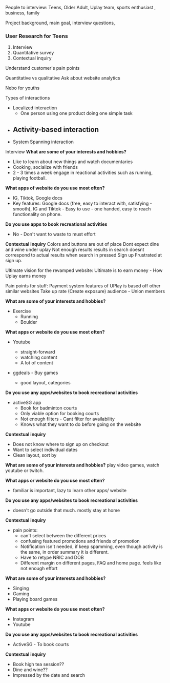 People to interview:
Teens, Older Adult, Uplay team, sports enthusiast , business, family

Project background, main goal, interview questions, 

### User Research for Teens
1. Interview
2. Quantitative survey
3. Contextual inquiry

Understand customer's pain points

Quantitative vs qualitative
Ask about website analytics 

Nebo for youths


Types of interactions
- Localized interaction
	- One person using one product doing one simple task
- Activity-based interaction
	- 
- System Spanning interaction


Interview 
**What are some of your interests and hobbies?**
- Like to learn about new things and watch documentaries
- Cooking, socialize with friends
- 2 - 3 times a week engage in reactional activities such as running, playing football.

**What apps of website do you use most often?**
- IG, Tiktok, Google docs
- Key features: Google docs (free, easy to interact with, satisfying - smooth), IG and Tiktok - Easy to use - one handed, easy to reach functionality on phone. 

**Do you use apps to book recreational activities**
- No - Don't want to waste to must effort

**Contextual inquiry**
Colors and buttons are out of place
Dont expect dine and wine under uplay
Not enough results
results in search doesnt correspond to actual results when search in pressed
Sign up 
Frustrated at sign up.

Ultimate vision for the revamped website:
Ultimate is to earn money - How Uplay earns money

Pain points for stuff:
Payment system
features of UPlay is based off other similar websites
Take up rate (Create exposure)
audience - Union members

**What are some of your interests and hobbies?**
- Exercise 
	- Running
	- Boulder

**What apps or website do you use most often?**
- Youtube
	- straight-forward
	- watching content
	- A lot of content

- ggdeals - Buy games
	- good layout, categories 

**Do you use any apps/websites to book recreational activities**
- activeSG app
	- Book for badminton courts
	- Only viable option for booking courts
	- Not enough filters - Cant filter for availability
	- Knows what they want to do before going on the website

**Contextual inquiry**
- Does not know where to sign up on checkout
- Want to select individual dates
- Clean layout, sort by


**What are some of your interests and hobbies?**
play video games, watch youtube or twitch.


**What apps or website do you use most often?**
- familiar is important, lazy to learn other apps/ website


**Do you use any apps/websites to book recreational activities**
- doesn't go outside that much. mostly stay at home


**Contextual inquiry**
- pain points:
	- can't select between the different prices
	- confusing featured promotions and friends of promotion
	- Notification isn't needed, if keep spamming, even though activity is the same, in order summary it is different.
	- Have to retype NRIC and DOB
	- Different margin on different pages, FAQ and home page. feels like not enough effort

**What are some of your interests and hobbies?**
- Singing
- Gaming
- Playing board games


**What apps or website do you use most often?**
- Instagram
- Youtube 


**Do you use any apps/websites to book recreational activities**
- ActiveSG - To book courts


**Contextual inquiry**
- Book high tea session??
- Dine and wine??
- Impressed by the date and search
